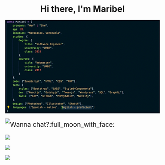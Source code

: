 <h1 align="center">Hi there, I'm Maribel</h1>

![me](assets/resume.gif)



<img align="left" src="https://github-readme-stats.vercel.app/api?username=maribelbhf&theme=tokyonight&show_icons=true">


<div style="width:100%">
<p style="font-size: 1.5em;">Wanna chat?:full_moon_with_face:</p>

![](https://img.shields.io/badge/maribelbhf-7289DA?style=flat-square&logo=discord&logoColor=white)

[![](https://img.shields.io/badge/Linkedin-blue?style=flat-square&logo=linkedin&logoColor=white)](https://www.linkedin.com/in/maribelhernandez94/)

[![](https://img.shields.io/badge/maribelbhf@gmail.com-red?style=flat-square&logo=gmail&logoColor=white)](mailto:maribelbhf@gmail.com)</div>

